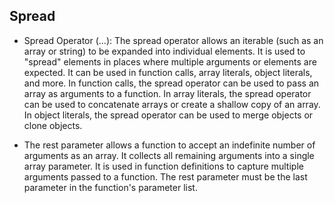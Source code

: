 ## Spread

- Spread Operator (...):
The spread operator allows an iterable (such as an array or string) to be expanded into individual elements. It is used to "spread" elements in places where multiple arguments or elements are expected.
It can be used in function calls, array literals, object literals, and more.
In function calls, the spread operator can be used to pass an array as arguments to a function.
In array literals, the spread operator can be used to concatenate arrays or create a shallow copy of an array.
In object literals, the spread operator can be used to merge objects or clone objects.


- The rest parameter allows a function to accept an indefinite number of arguments as an array.
It collects all remaining arguments into a single array parameter.
It is used in function definitions to capture multiple arguments passed to a function.
The rest parameter must be the last parameter in the function's parameter list.